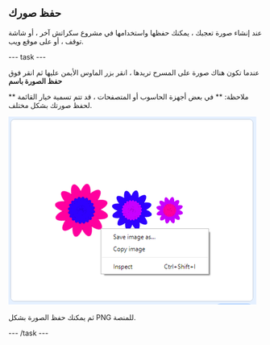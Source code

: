 ## حفظ صورك

عند إنشاء صورة تعجبك ، يمكنك حفظها واستخدامها في مشروع سكراتش آخر ، أو شاشة توقف ، أو على موقع ويب.

\--- task \---

عندما تكون هناك صورة على المسرح تريدها ، انقر بزر الماوس الأيمن عليها ثم انقر فوق **حفظ الصورة باسم**

** ملاحظة: ** في بعض أجهزة الحاسوب أو المتصفحات ، قد تتم تسمية خيار القائمة لحفظ صورتك بشكل مختلف.

![لقطة الشاشة](images/flower-save-stage.png)

ثم يمكنك حفظ الصورة بشكل PNG للمنصة.

\--- /task \---